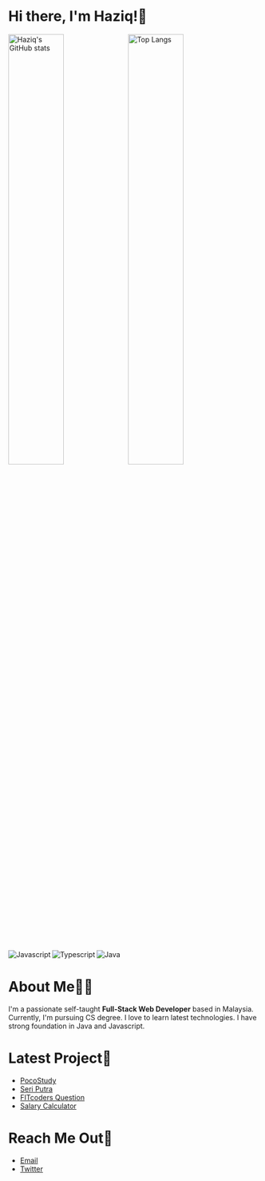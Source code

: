 # Hi there, I'm Haziq!👋

<img alt="Haziq's GitHub stats" align="left" width="47%" src="https://github-readme-stats.vercel.app/api?username=zyq-m&show_icons=true&theme=onedark" />

<img alt="Top Langs" align="left" width="47%" src="https://github-readme-stats.vercel.app/api/top-langs/?username=zyq-m&layout=compact" />


<img alt="Javascript" align="left" src="https://img.shields.io/badge/javascript-%23323330.svg?style=for-the-badge&logo=javascript&logoColor=%23F7DF1E" />
<img alt="Typescript" align="left" src="https://img.shields.io/badge/typescript-%23007ACC.svg?style=for-the-badge&logo=typescript&logoColor=white" />
<img alt="Java" src="https://img.shields.io/badge/java-%23ED8B00.svg?style=for-the-badge&logo=java&logoColor=white" />

# About Me👨‍💻

I'm a passionate self-taught **Full-Stack Web Developer** based in Malaysia. Currently, I'm pursuing CS degree. I love to learn latest technologies. I have strong foundation in Java and Javascript.

# Latest Project🚀

- [PocoStudy](https://github.com/zyq-m/poco-study)
- [Seri Putra](https://github.com/zyq-m/seriputra-blog)
- [FITcoders Question](https://github.com/zyq-m/fitcoders-questions)
- [Salary Calculator](https://github.com/zyq-m/calculate-salary)

# Reach Me Out🤙

- [Email](mailto:haziq.musa02@gmail.com)
- [Twitter](https://twitter.com/zyq__m)
